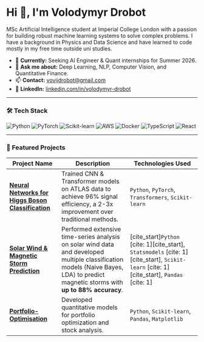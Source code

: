 # Hi 👋, I'm Volodymyr Drobot

MSc Artificial Intelligence student at Imperial College London with a passion for building robust machine learning systems to solve complex problems. I have a background in Physics and Data Science and have learned to code mostly in my free time outside uni studies.

- 🔭 **Currently:** Seeking AI Engineer & Quant internships for Summer 2026.
- 💬 **Ask me about:** Deep Learning, NLP, Computer Vision, and Quantitative Finance.
- 📫 **Contact:** vovijdrobot@gmail.com
- 🔗 **LinkedIn:** [linkedin.com/in/volodymyr-drobot](https://www.linkedin.com/in/volodymyr-drobot-21660b259)

---

### 🛠️ Tech Stack
[//]: # (Use shields.io for these badges or just use the icons you have)
![Python](https://img.shields.io/badge/Python-3776AB?style=for-the-badge&logo=python&logoColor=white)
![PyTorch](https://img.shields.io/badge/PyTorch-EE4C2C?style=for-the-badge&logo=pytorch&logoColor=white)
![Scikit-learn](https://img.shields.io/badge/scikit--learn-F7931E?style=for-the-badge&logo=scikit-learn&logoColor=white)
![AWS](https://img.shields.io/badge/AWS-232F3E?style=for-the-badge&logo=amazon-aws&logoColor=white)
![Docker](https://img.shields.io/badge/Docker-2496ED?style=for-the-badge&logo=docker&logoColor=white)
![TypeScript](https://img.shields.io/badge/TypeScript-007ACC?style=for-the-badge&logo=typescript&logoColor=white)
![React](https://img.shields.io/badge/React-20232A?style=for-the-badge&logo=react&logoColor=61DAFB)

---

### 🌟 Featured Projects

| Project Name | Description | Technologies Used |
|---|---|---|
| **[Neural Networks for Higgs Boson Classification](https://github.com/vovij/Higgs-Boson-Classification)** | Trained CNN & Transformer models on ATLAS data to achieve 96% signal efficiency, a 2-3x improvement over traditional methods. | `Python`, `PyTorch`, `Transformers`, `Scikit-learn` |
| **[Solar Wind & Magnetic Storm Prediction](link-to-new-repo)** | Performed extensive time-series analysis on solar wind data and developed multiple classification models (Naive Bayes, LDA) to predict magnetic storms with **up to 88% accuracy**. | [cite_start]`Python` [cite: 1][cite_start], `Statsmodels` [cite: 1][cite_start], `Scikit-learn` [cite: 1][cite_start], `Pandas` [cite: 1] |
| **[Portfolio-Optimisation](https://github.com/vovij/Portfolio-Optimisation)** | Developed quantitative models for portfolio optimization and stock analysis. | `Python`, `Scikit-learn`, `Pandas`, `Matplotlib` |
